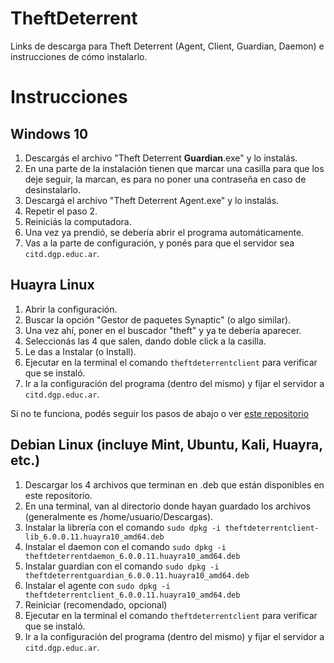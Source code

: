 # TheftDeterrent
Links de descarga para Theft Deterrent (Agent, Client, Guardian, Daemon) e instrucciones de cómo instalarlo.

# Instrucciones
## Windows 10
1. Descargás el archivo "Theft Deterrent **Guardian**.exe" y lo instalás.
2. En una parte de la instalación tienen que marcar una casilla para que los deje seguir, la marcan, es para no poner una contraseña en caso de desinstalarlo.
3. Descargá el archivo "Theft Deterrent Agent.exe" y lo instalás.
4. Repetir el paso 2.
5. Reiniciás la computadora.
6. Una vez ya prendió, se debería abrir el programa automáticamente.
7. Vas a la parte de configuración, y ponés para que el servidor sea `citd.dgp.educ.ar`.

## Huayra Linux
1. Abrir la configuración.
2. Buscar la opción "Gestor de paquetes Synaptic" (o algo similar).
3. Una vez ahí, poner en el buscador "theft" y ya te debería aparecer.
4. Seleccionás las 4 que salen, dando doble click a la casilla.
5. Le das a Instalar (o Install).
6. Ejecutar en la terminal el comando ```theftdeterrentclient``` para verificar que se instaló.
7. Ir a la configuración del programa (dentro del mismo) y fijar el servidor a `citd.dgp.educ.ar`.

Si no te funciona, podés seguir los pasos de abajo o ver [este repositorio](https://github.com/HuayraLinux/theftdeterrent6)

## Debian Linux (incluye Mint, Ubuntu, Kali, Huayra, etc.)
1. Descargar los 4 archivos que terminan en .deb que están disponibles en este repositorio.
2. En una terminal, van al directorio donde hayan guardado los archivos (generalmente es /home/usuario/Descargas).
3. Instalar la librería con el comando
   ```sudo dpkg -i theftdeterrentclient-lib_6.0.0.11.huayra10_amd64.deb```
5. Instalar el daemon con el comando
   ```sudo dpkg -i theftdeterrentdaemon_6.0.0.11.huayra10_amd64.deb```
7. Instalar guardian con el comando
   ```sudo dpkg -i theftdeterrentguardian_6.0.0.11.huayra10_amd64.deb```
9. Instalar el agente con
    ```sudo dpkg -i theftdeterrentclient_6.0.0.11.huayra10_amd64.deb```
11. Reiniciar (recomendado, opcional)
12. Ejecutar en la terminal el comando ```theftdeterrentclient``` para verificar que se instaló.
13. Ir a la configuración del programa (dentro del mismo) y fijar el servidor a `citd.dgp.educ.ar`.
